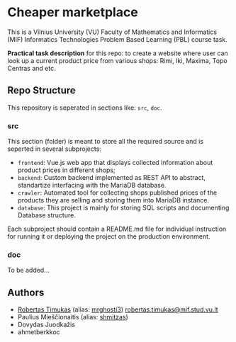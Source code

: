 # Cheaper marketplace

This is a Vilnius University (VU) Faculty of Mathematics and Informatics (MIF)
Informatics Technologies Problem Based Learning (PBL) course task.

__Practical task description__ for this repo: to create a website where user can look
up a current product price from various shops: Rimi, Iki, Maxima, Topo Centras and etc.

## Repo Structure

This repository is seperated in sections like: `src`, `doc`.

### src

This section (folder) is meant to store all the required source and is seperted in
several subprojects:

- `frontend`: Vue.js web app that displays collected information about product prices in
    different shops;
- `backend`: Custom backend implemented as REST API to abstract, standartize interfacing
    with the MariaDB database.
- `crawler`: Automated tool for collecting shops published prices of the products they
    are selling and storing them into MariaDB instance.
- `database`: This project is mainly for storing SQL scripts and documenting Database
    structure.

Each subproject should contain a README.md file for individual instruction for running
it or deploying the project on the production environment.

### doc

To be added...

## Authors

- [Robertas Timukas](https://git.mif.vu.lt/roti7541) (alias: [mrghosti3](https://github.com/mrghosti3)) robertas.timukas@mif.stud.vu.lt
- Paulius Mieščionaitis (alias: [shmitzas](https://github.com/shmitzas))
- Dovydas Juodkažis
- ahmetberkkoc
